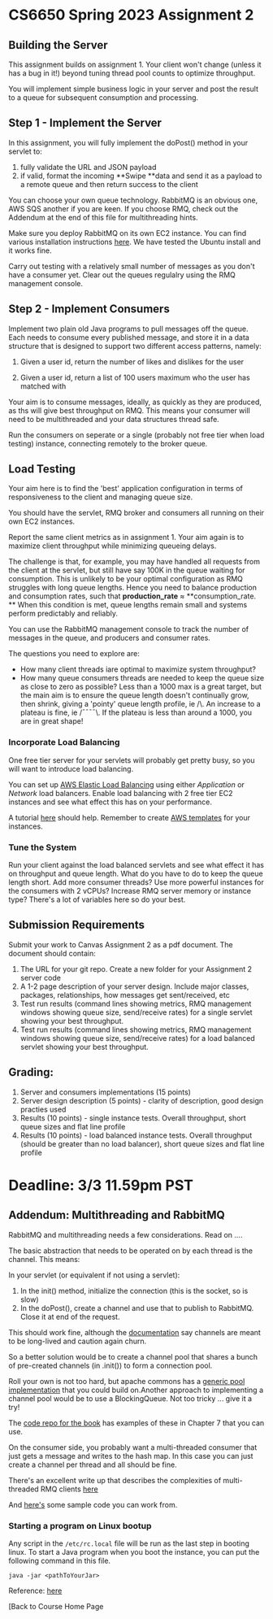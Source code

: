 # CS6650 Spring 2023 Assignment 2

## Building the Server

This assignment builds on assignment 1. Your client won't change (unless it has a bug in it!) beyond tuning thread pool counts to optimize throughput.

You will implement simple business logic in your server and post the result to a queue for subsequent consumption and processing.

## Step 1 - Implement the Server

In this assignment, you will fully implement the doPost() method in your servlet to:

1. fully validate the URL and JSON payload
2. if valid, format the incoming **Swipe **data and send it as a payload to a remote queue and then return success to the client

You can choose your own queue technology. RabbitMQ is an obvious one, AWS SQS another if you are keen. If you choose RMQ, check out the Addendum at the end of this file for multithreading hints.

Make sure you deploy RabbitMQ on its own EC2 instance. You can find various installation instructions [here](https://www.rabbitmq.com/download.html). We have tested the Ubuntu install and it works fine.

Carry out testing with a relatively small number of messages as you don't have a consumer yet. Clear out the queues regulalry using the RMQ management console.

## Step 2 - Implement Consumers

Implement two plain old Java programs to pull messages off the queue. Each needs to consume every published message, and store it in a data structure that is designed to support two different access patterns, namely:

1. Given a user id, return the number of likes and dislikes for the user

2. Given a user id, return a list of 100 users maximum who the user has matched with

Your aim is to consume messages, ideally, as quickly as they are produced, as ths will give best throughput on RMQ. This means your consumer will need to be multithreaded and your data structures thread safe.

Run the consumers on seperate or a single (probably not free tier when load testing) instance, connecting remotely to the broker queue.

## Load Testing

Your aim here is to find the 'best' application configuration in terms of responsiveness to the client and managing queue size.

You should have the servlet, RMQ broker and consumers all running on their own EC2 instances.

Report the same client metrics as in assignment 1. Your aim again is to maximize client throughput while minimizing queueing delays. 

The challenge is that, for example, you may have handled all requests from the client at the servlet, but still have say 100K in the queue waiting for consumption. This is unlikely to be your optimal configuration as RMQ struggles with long queue lengths. Hence you need to balance production and consumption rates, such that **production_rate** ≈ **consumption_rate. ** When this condition is met, queue lengths remain small and systems perform predictably and reliably.

You can use the RabbitMQ management console to track the number of messages in the queue, and producers and consumer rates.

The questions you need to explore are:

* How many client threads iare optimal  to maximize system throughput?
* How many queue consumers threads are needed to keep the queue size as close to zero as possible? Less than a 1000 max is a great target, but the main aim is to ensure the queue length doesn't continually grow, then shrink, giving a 'pointy' queue length profile, ie /\\. An increase to a plateau is fine, ie /¯¯¯¯\\. If the plateau is less than around a 1000, you are in great shape!

### Incorporate Load Balancing

One free tier server for your servlets will probably get pretty busy, so you will want to introduce load balancing.

You can set up [AWS Elastic Load Balancing](https://aws.amazon.com/elasticloadbalancing/features/?nc=sn&loc=2) using either _Application_ or _Network_ load balancers. Enable load balancing with 2 free tier EC2 instances and see what effect this has on your performance.

A tutorial [here](https://docs.aws.amazon.com/elasticloadbalancing/latest/application/application-load-balancer-getting-started.html) should help. Remember to create [AWS templates](https://docs.aws.amazon.com/autoscaling/ec2/userguide/create-launch-template.html) for your instances.

### Tune the System

Run your client against the load balanced servlets and see what effect it has on throughput and queue length. What do you have to do to keep the queue length short. Add more consumer threads? Use more powerful instances for the consumers with 2 vCPUs? Increase RMQ server memory or instance type?  There's a lot of variables here so do your best. 

## Submission Requirements

Submit your work to Canvas Assignment 2 as a pdf document. The document should contain:

1. The URL for your git repo. Create a new folder for your Assignment 2 server code
2. A 1-2 page description of your server design. Include major classes, packages, relationships, how messages get sent/received, etc
3. Test run results (command lines showing metrics, RMQ management windows showing queue size, send/receive rates) for a single servlet showing your best throughput.
4. Test run results (command lines showing metrics, RMQ management windows showing queue size, send/receive rates) for a load balanced servlet showing your best throughput.

## Grading:

1. Server and consumers implementations (15 points)
2. Server design description (5 points) - clarity of description, good design practies used
3. Results (10 points) - single instance tests. Overall throughput, short queue sizes and flat line profile
4. Results (10 points) - load balanced instance tests. Overall throughput (should be greater than no load balancer), short queue sizes and flat line profile

# Deadline: 3/3 11.59pm PST

## Addendum: Multithreading and RabbitMQ

RabbitMQ and multithreading needs a few considerations. Read on ....

The basic abstraction that needs to be operated on by each thread is the channel. This means:

In your servlet (or equivalent if not using a servlet):

1. In the init() method, initialize the connection (this is the socket, so is slow)
2. In the doPost(), create a channel and use that to publish to RabbitMQ. Close it at end of the request.

This should work fine, although the [documentation](https://www.rabbitmq.com/api-guide.html#concurrency) say channels are meant to be long-lived and caution again churn.

So a better solution would be to create a channel pool that shares a bunch of pre-created channels (in .init()) to form a connection pool.

Roll your own is not too hard, but apache commons has a [generic pool implementation](http://commons.apache.org/proper/commons-pool/examples.html) that you could build on.Another approach to implementing a channel pool would be to use a BlockingQueue. Not too tricky ... give it a try!

The [code repo for the book](https://github.com/gortonator/foundations-of-scalable-systems) has examples of these in Chapter 7 that you can use.

On the consumer side, you probably want a multi-threaded consumer that just gets a message and writes to the hash map. In this case you can just create a channel per thread and all should be fine.

There's an excellent write up that describes the complexities of multi-threaded RMQ clients [here](http://moi.vonos.net/bigdata/rabbitmq-threading/)

And [here's](https://github.com/gortonator/bsds-6650/tree/master/code/week-6) some sample code you can work from.

### Starting a program on Linux bootup

Any script in the `/etc/rc.local` file will be run as the last step in booting linux. To start a Java program when you boot the instance, you can put the following command in this file.

    java -jar <pathToYourJar>

Reference: [here](https://unix.stackexchange.com/questions/49626/purpose-and-typical-usage-of-etc-rc-local)

[Back to Course Home Page


